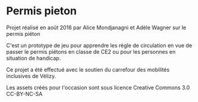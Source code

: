 # Permis pieton

Projet réalisé en août 2016 par Alice Mondjanagni et Adèle Wagner sur le permis piéton

C'est un prototype de jeu pour apprendre les règle de circulation en vue de passer le permis piétons en classe de CE2 ou pour les personnes en situation de handicap.

Ce projet a été effectué avec le soutien du carrefour des mobilités inclusives de Vélizy.

Les assets créés pour l'occasion sont sous licence Creative Commons 3.0 CC-BY-NC-SA
